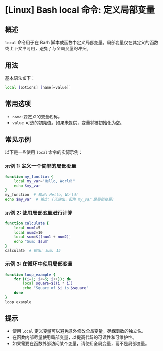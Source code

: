 # [Linux] Bash local 命令: 定义局部变量

## 概述
`local` 命令用于在 Bash 脚本或函数中定义局部变量。局部变量仅在其定义的函数或上下文中可用，避免了与全局变量的冲突。

## 用法
基本语法如下：
```bash
local [options] [name[=value]]
```

## 常用选项
- `name`: 要定义的变量名称。
- `value`: 可选的初始值。如果未提供，变量将被初始化为空。

## 常见示例
以下是一些使用 `local` 命令的实际示例：

### 示例 1: 定义一个简单的局部变量
```bash
function my_function {
    local my_var="Hello, World!"
    echo $my_var
}
my_function  # 输出: Hello, World!
echo $my_var  # 输出: (无输出，因为 my_var 是局部变量)
```

### 示例 2: 使用局部变量进行计算
```bash
function calculate {
    local num1=5
    local num2=10
    local sum=$((num1 + num2))
    echo "Sum: $sum"
}
calculate  # 输出: Sum: 15
```

### 示例 3: 在循环中使用局部变量
```bash
function loop_example {
    for ((i=1; i<=5; i++)); do
        local square=$((i * i))
        echo "Square of $i is $square"
    done
}
loop_example
```

## 提示
- 使用 `local` 定义变量可以避免意外修改全局变量，确保函数的独立性。
- 在函数内部尽量使用局部变量，以提高代码的可读性和可维护性。
- 如果需要在函数外部访问某个变量，请使用全局变量，而不是局部变量。